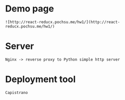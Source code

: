 # Demo page

    ![http://react-reducx.pochsu.me/hw1/](http://react-reducx.pochsu.me/hw1/)

# Server

    Nginx -> reverse proxy to Python simple http server

# Deployment tool

    Capistrano